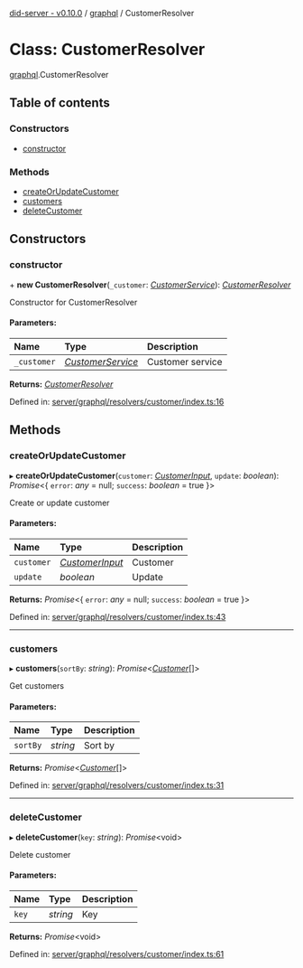 [did-server - v0.10.0](../README.md) / [graphql](../modules/graphql.md) / CustomerResolver

# Class: CustomerResolver

[graphql](../modules/graphql.md).CustomerResolver

## Table of contents

### Constructors

- [constructor](graphql.customerresolver.md#constructor)

### Methods

- [createOrUpdateCustomer](graphql.customerresolver.md#createorupdatecustomer)
- [customers](graphql.customerresolver.md#customers)
- [deleteCustomer](graphql.customerresolver.md#deletecustomer)

## Constructors

### constructor

\+ **new CustomerResolver**(`_customer`: [*CustomerService*](services.customerservice.md)): [*CustomerResolver*](graphql.customerresolver.md)

Constructor for CustomerResolver

#### Parameters:

Name | Type | Description |
:------ | :------ | :------ |
`_customer` | [*CustomerService*](services.customerservice.md) | Customer service    |

**Returns:** [*CustomerResolver*](graphql.customerresolver.md)

Defined in: [server/graphql/resolvers/customer/index.ts:16](https://github.com/Puzzlepart/did/blob/dev/server/graphql/resolvers/customer/index.ts#L16)

## Methods

### createOrUpdateCustomer

▸ **createOrUpdateCustomer**(`customer`: [*CustomerInput*](graphql.customerinput.md), `update`: *boolean*): *Promise*<{ `error`: *any* = null; `success`: *boolean* = true }\>

Create or update customer

#### Parameters:

Name | Type | Description |
:------ | :------ | :------ |
`customer` | [*CustomerInput*](graphql.customerinput.md) | Customer   |
`update` | *boolean* | Update    |

**Returns:** *Promise*<{ `error`: *any* = null; `success`: *boolean* = true }\>

Defined in: [server/graphql/resolvers/customer/index.ts:43](https://github.com/Puzzlepart/did/blob/dev/server/graphql/resolvers/customer/index.ts#L43)

___

### customers

▸ **customers**(`sortBy`: *string*): *Promise*<[*Customer*](graphql.customer.md)[]\>

Get customers

#### Parameters:

Name | Type | Description |
:------ | :------ | :------ |
`sortBy` | *string* | Sort by    |

**Returns:** *Promise*<[*Customer*](graphql.customer.md)[]\>

Defined in: [server/graphql/resolvers/customer/index.ts:31](https://github.com/Puzzlepart/did/blob/dev/server/graphql/resolvers/customer/index.ts#L31)

___

### deleteCustomer

▸ **deleteCustomer**(`key`: *string*): *Promise*<void\>

Delete customer

#### Parameters:

Name | Type | Description |
:------ | :------ | :------ |
`key` | *string* | Key    |

**Returns:** *Promise*<void\>

Defined in: [server/graphql/resolvers/customer/index.ts:61](https://github.com/Puzzlepart/did/blob/dev/server/graphql/resolvers/customer/index.ts#L61)
